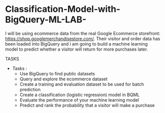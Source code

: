 # Classification-Model-with-BigQuery-ML-LAB-

I will be using ecommerce data from the real Google Ecommerce storefront: https://shop.googlemerchandisestore.com/.
Their visitor and order data has been loaded into BigQuery and i am going to 
build a machine learning model to predict whether a visitor will return for more purchases later.

TASKS 

- Tasks :
    - Use BigQuery to find public datasets
    - Query and explore the ecommerce dataset
    - Create a training and evaluation dataset to be used for batch prediction
    - Create a classification (logistic regression) model in BQML
    - Evaluate the performance of your machine learning model
    - Predict and rank the probability that a visitor will make a purchase


